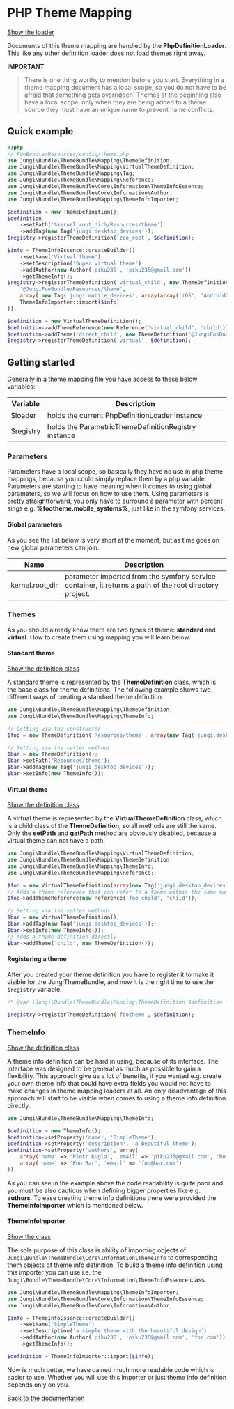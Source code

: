 PHP Theme Mapping
=================

[Show the loader](https://github.com/piku235/JungiThemeBundle/tree/master/Mapping/Loader/PhpDefinitionLoader.php)

Documents of this theme mapping are handled by the **PhpDefinitionLoader**. This like any other definition loader does 
not load themes right away.  

**IMPORTANT**

> There is one thing worthy to mention before you start. Everything in a theme mapping document has a local scope, so you 
> do not have to be afraid that something gets overridden. Themes at the beginning also have a local scope, only when they 
> are being added to a theme source they must have an unique name to prevent name conflicts.

Quick example
-------------

```php
<?php
// FooBundle/Resources/config/theme.php
use Jungi\Bundle\ThemeBundle\Mapping\ThemeDefinition;
use Jungi\Bundle\ThemeBundle\Mapping\VirtualThemeDefinition;
use Jungi\Bundle\ThemeBundle\Mapping\Tag;
use Jungi\Bundle\ThemeBundle\Mapping\Reference;
use Jungi\Bundle\ThemeBundle\Core\Information\ThemeInfoEssence;
use Jungi\Bundle\ThemeBundle\Core\Information\Author;
use Jungi\Bundle\ThemeBundle\Mapping\ThemeInfoImporter;

$definition = new ThemeDefinition();
$definition
    ->setPath('%kernel.root_dir%/Resources/theme')
    ->addTag(new Tag('jungi.desktop_devices'));
$registry->registerThemeDefinition('zoo_root', $definition);

$info = ThemeInfoEssence::createBuilder()
    ->setName('Virtual theme')
    ->setDescription('Super virtual theme')
    ->addAuthor(new Author('piku235', 'piku235@gmail.com'))
    ->getThemeInfo();
$registry->registerThemeDefinition('virtual_child', new ThemeDefinition(
    '@JungiFooBundle/Resources/theme',
    array( new Tag('jungi.mobile_devices', array(array('iOS', 'AndroidOS'))) ),
    ThemeInfoImporter::import($info)
));

$definition = new VirtualThemeDefinition();
$definition->addThemeReference(new Reference('virtual_child', 'child'));
$definition->addTheme('direct_child', new ThemeDefinition('@JungiFooBundle/Resources/theme'));
$registry->registerThemeDefinition('virtual', $definition);
```

Getting started
---------------

Generally in a theme mapping file you have access to these below variables:

Variable | Description
-------- | -----------
$loader | holds the current PhpDefinitionLoader instance
$registry | holds the ParametricThemeDefinitionRegistry instance

### Parameters

Parameters have a local scope, so basically they have no use in php theme mappings, because you could simply replace them
by a php variable. Parameters are starting to have meaning when it comes to using global parameters, so we will focus 
on how to use them. Using parameters is pretty straightforward, you only have to surround a parameter with percent sings 
e.g. **%footheme.mobile_systems%**, just like in the symfony services.

#### Global parameters

As you see the list below is very short at the moment, but as time goes on new global parameters can join.

Name | Description
---- | -----------
kernel.root_dir | parameter imported from the symfony service container, it returns a path of the root directory project.

### Themes
 
As you should already know there are two types of theme: **standard** and **virtual**. How to create them using mapping
you will learn below.

#### Standard theme

[Show the definition class](https://github.com/piku235/JungiThemeBundle/blob/master/Mapping/ThemeDefinition.php)

A standard theme is represented by the **ThemeDefinition** class, which is the base class for theme definitions. The
following example shows two different ways of creating a standard theme definition.

```php
use Jungi\Bundle\ThemeBundle\Mapping\ThemeDefinition;
use Jungi\Bundle\ThemeBundle\Mapping\ThemeInfo;

// Setting via the constructor
$foo = new ThemeDefinition('Resources/theme', array(new Tag('jungi.desktop_devices')), new ThemeInfo());

// Setting via the setter methods
$bar = new ThemeDefinition();
$bar->setPath('Resources/theme');
$bar->addTag(new Tag('jungi.desktop_devices'));
$bar->setInfo(new ThemeInfo());
```

#### Virtual theme

[Show the definition class](https://github.com/piku235/JungiThemeBundle/blob/master/Mapping/VirtualThemeDefinition.php)

A virtual theme is represented by the **VirtualThemeDefinition** class, which is a child class of the **ThemeDefinition**,
so all methods are still the same. Only the **setPath** and **getPath** method are obviously disabled, because a virtual
theme can not have a path.

```php
use Jungi\Bundle\ThemeBundle\Mapping\VirtualThemeDefinition;
use Jungi\Bundle\ThemeBundle\Mapping\ThemeDefinition;
use Jungi\Bundle\ThemeBundle\Mapping\ThemeInfo;
use Jungi\Bundle\ThemeBundle\Mapping\Reference;

$foo = new VirtualThemeDefinition(array(new Tag('jungi.desktop_devices')), new ThemeInfo());
// Adds a theme reference that can refer to a theme within the same mapping file
$foo->addThemeReference(new Reference('foo_child', 'child'));

// Setting via the setter methods
$bar = new VirtualThemeDefinition();
$bar->addTag(new Tag('jungi.desktop_devices'));
$bar->setInfo(new ThemeInfo());
// Adds a theme definition directly
$bar->addTheme('child', new ThemeDefinition());
```

#### Registering a theme

After you created your theme definition you have to register it to make it visible for the JungiThemeBundle, and now
it is the right time to use the `$registry` variable. 
 
```php
/* @var \Jungi\Bundle\ThemeBundle\Mapping\ThemeDefinition $definition */

$registry->registerThemeDefinition('footheme', $definition);
```

### ThemeInfo

[Show the definition class](https://github.com/piku235/JungiThemeBundle/blob/master/Mapping/ThemeInfo.php)

A theme info definition can be hard in using, because of its interface. The interface was designed to be general as much 
as possible to gain a flexibility. This approach give us a lot of benefits, if you wanted e.g. create your own theme info 
that could have extra fields you would not have to make changes in theme mapping loaders at all. An only disadvantage of 
this approach will start to be visible when comes to using a theme info definition directly. 

```php
use Jungi\Bundle\ThemeBundle\Mapping\ThemeInfo;

$definition = new ThemeInfo();
$definition->setProperty('name', 'SimpleTheme');
$definition->setProperty('description', 'a beautiful theme');
$definition->setProperty('authors', array(
    array('name' => 'Piotr Kugla', 'email' => 'piku235@gmail.com', 'homepage' => 'http://foo.com'),
    array('name' => 'Foo Bar', 'email' => 'foo@bar.com')
));
```

As you can see in the example above the code readability is quite poor and you must be also cautious when defining 
bigger properties like e.g. **authors**. To ease creating theme info definitions there were provided the **ThemeInfoImporter** 
which is mentioned below.

#### ThemeInfoImporter

[Show the class](https://github.com/piku235/JungiThemeBundle/blob/master/Mapping/ThemeInfoImporter.php)

The sole purpose of this class is ability of importing objects of `Jungi\Bundle\ThemeBundle\Core\Information\ThemeInfo` 
to corresponding them objects of theme info definition. To build a theme info definition using this importer you can 
use i.e. the `Jungi\Bundle\ThemeBundle\Core\Information\ThemeInfoEssence` class.

```php
use Jungi\Bundle\ThemeBundle\Mapping\ThemeInfoImporter;
use Jungi\Bundle\ThemeBundle\Core\Information\ThemeInfoEssence;
use Jungi\Bundle\ThemeBundle\Core\Information\Author;

$info = ThemeInfoEssence::createBuilder()
    ->setName('SimpleTheme')
    ->setDescription('a simple theme with the beautiful design')
    ->addAuthor(new Author('piku235', 'piku235@gmail.com', 'foo.com'))
    ->getThemeInfo();

$definition = ThemeInfoImporter::import($info);
```

Now is much better, we have gained much more readable code which is easier to use. Whether you will use this importer
or just theme info definition depends only on you.

[Back to the documentation](https://github.com/piku235/JungiThemeBundle/blob/master/Resources/doc/index.md)